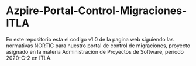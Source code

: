 # Azpire-Portal-Control-Migraciones-ITLA
En este repositorio esta el codigo v1.0 de la pagina web siguiendo las normativas NORTIC para nuestro portal de control de migraciones, proyecto asignado en la materia Administración de Proyectos de Software, período 2020-C-2 en ITLA.
